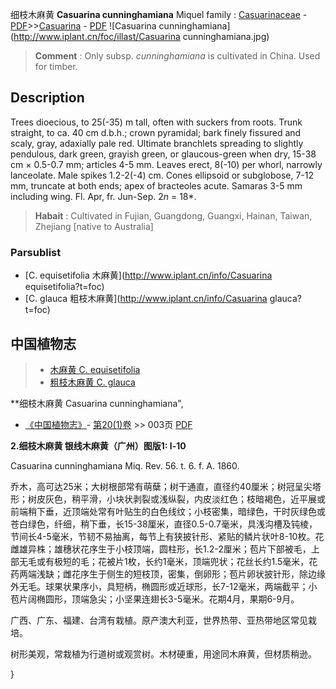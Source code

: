 细枝木麻黄 **Casuarina cunninghamiana** Miquel
family : [Casuarinaceae](http://www.iplant.cn/info/Casuarinaceae?t=foc) - [PDF](http://www.iplant.cn/foc/pdf/Casuarinaceae.pdf)>>[Casuarina](http://www.iplant.cn/info/Casuarina?t=foc) - [PDF](http://www.iplant.cn/foc/pdf/Casuarina.pdf)
![Casuarina cunninghamiana](http://www.iplant.cn/foc/illast/Casuarina cunninghamiana.jpg)


> **Comment** : 
> Only subsp. *cunninghamiana* is cultivated in China. Used for timber.

## Description

Trees dioecious, to 25(-35) m tall, often with suckers from roots. Trunk straight, to ca. 40 cm d.b.h.; crown pyramidal; bark finely fissured and scaly, gray, adaxially pale red. Ultimate branchlets spreading to slightly pendulous, dark green, grayish green, or glaucous-green when dry, 15-38 cm ×  0.5-0.7 mm; articles 4-5 mm. Leaves erect, 8(-10) per whorl, narrowly lanceolate. Male spikes 1.2-2(-4) cm. Cones ellipsoid or subglobose, 7-12 mm, truncate at both ends; apex of bracteoles acute. Samaras 3-5 mm including wing. Fl. Apr, fr. Jun-Sep. 2*n* = 18*.


> **Habait** : 
> Cultivated in Fujian, Guangdong, Guangxi, Hainan, Taiwan, Zhejiang [native to Australia]



### Parsublist

* [C.  equisetifolia  木麻黄](http://www.iplant.cn/info/Casuarina equisetifolia?t=foc)
* [C.  glauca  粗枝木麻黄](http://www.iplant.cn/info/Casuarina glauca?t=foc)

## 中国植物志

> * [木麻黄  C.  equisetifolia](Casuarina-equisetifolia-木麻黄.md)
> * [粗枝木麻黄  C.  glauca](Casuarina-glauca-粗枝木麻黄.md)


**细枝木麻黄 Casuarina cunninghamiana",



* [《中国植物志》](http://www.iplant.cn/frps)- [第20(1)卷](http://www.iplant.cn/frps/vol/20(1)) >> 003页 [PDF](http://www.iplant.cn/frps/pdf/20(1)/003.PDF)


**2.细枝木麻黄 银线木麻黄（广州）图版1: l-10**

Casuarina cunninghamiana Miq. Rev. 56. t. 6. f. A. 1860.

乔木，高可达25米；大树根部常有萌蘖；树干通直，直径约40厘米；树冠呈尖塔形；树皮灰色，稍平滑，小块状剥裂或浅纵裂，内皮淡红色；枝暗褐色，近平展或前端稍下垂，近顶端处常有叶贴生的白色线纹；小枝密集，暗绿色，干时灰绿色或苍白绿色，纤细，稍下垂，长15-38厘米，直径0.5-0.7毫米，具浅沟槽及钝棱，节间长4-5毫米，节韧不易抽离，每节上有狭披针形、紧贴的鳞片状叶8-10枚。花雌雄异株；雄穗状花序生于小枝顶端，圆柱形，长1.2-2厘米；苞片下部被毛，上部无毛或有极短的毛；花被片1枚，长约1毫米，顶端兜状；花丝长约1.5毫米，花药两端浅缺；雌花序生于侧生的短枝顶，密集，倒卵形；苞片卵状披针形，除边缘外无毛。球果状果序小，具短柄，椭圆形或近球形，长7-12毫米，两端截平；小苞片阔椭圆形，顶端急尖；小坚果连翅长3-5毫米。花期4月，果期6-9月。

广西、广东、福建、台湾有栽植。原产澳大利亚，世界热带、亚热带地区常见栽培。

树形美观，常栽植为行道树或观赏树。木材硬重，用途同木麻黄，但材质稍逊。



}